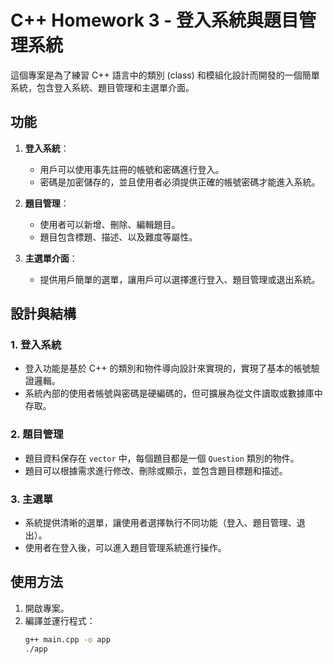 # C++ Homework 3 - 登入系統與題目管理系統

這個專案是為了練習 C++ 語言中的類別 (class) 和模組化設計而開發的一個簡單系統，包含登入系統、題目管理和主選單介面。

## 功能

1. **登入系統**：
   - 用戶可以使用事先註冊的帳號和密碼進行登入。
   - 密碼是加密儲存的，並且使用者必須提供正確的帳號密碼才能進入系統。

2. **題目管理**：
   - 使用者可以新增、刪除、編輯題目。
   - 題目包含標題、描述、以及難度等屬性。

3. **主選單介面**：
   - 提供用戶簡單的選單，讓用戶可以選擇進行登入、題目管理或退出系統。

## 設計與結構

### 1. 登入系統
- 登入功能是基於 C++ 的類別和物件導向設計來實現的，實現了基本的帳號驗證邏輯。
- 系統內部的使用者帳號與密碼是硬編碼的，但可擴展為從文件讀取或數據庫中存取。

### 2. 題目管理
- 題目資料保存在 `vector` 中，每個題目都是一個 `Question` 類別的物件。
- 題目可以根據需求進行修改、刪除或顯示，並包含題目標題和描述。

### 3. 主選單
- 系統提供清晰的選單，讓使用者選擇執行不同功能（登入、題目管理、退出）。
- 使用者在登入後，可以進入題目管理系統進行操作。

## 使用方法

1. 開啟專案。
2. 編譯並運行程式：
   ```bash
   g++ main.cpp -o app
   ./app

